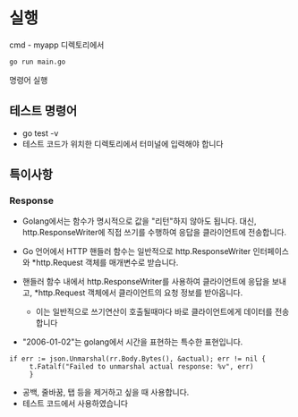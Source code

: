 
# 실행
cmd - myapp 디렉토리에서
```bash
go run main.go
```
명령어 실행

## 테스트 명령어
- go test -v
- 테스트 코드가 위치한 디렉토리에서 터미널에 입력해야 합니다

## 특이사항
### Response
- Golang에서는 함수가 명시적으로 값을 "리턴"하지 않아도 됩니다. 대신, http.ResponseWriter에 직접 쓰기를 수행하여 응답을 클라이언트에 전송합니다.
- Go 언어에서 HTTP 핸들러 함수는 일반적으로 http.ResponseWriter 인터페이스와 *http.Request 객체를 매개변수로 받습니다. 
- 핸들러 함수 내에서 http.ResponseWriter를 사용하여 클라이언트에 응답을 보내고, *http.Request 객체에서 클라이언트의 요청 정보를 받아옵니다.
  - 이는 일반적으로 쓰기연산이 호출될때마다 바로 클라이언트에게 데이터를 전송합니다

- "2006-01-02"는 golang에서 시간을 표현하는 특수한 표현입니다. 
```
if err := json.Unmarshal(rr.Body.Bytes(), &actual); err != nil {
     t.Fatalf("Failed to unmarshal actual response: %v", err)
     }
```
- 공백, 줄바꿈, 탭 등을 제거하고 싶을 때 사용합니다.
- 테스트 코드에서 사용하였습니다